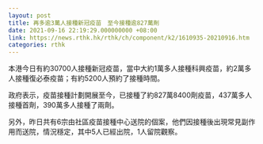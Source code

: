 ```yaml
---
layout: post
title: 再多逾3萬人接種新冠疫苗　至今接種逾827萬劑
date: 2021-09-16 22:19:29.000000000 +08:00
link: https://news.rthk.hk/rthk/ch/component/k2/1610935-20210916.htm
categories: rthk
---
```


本港今日有約30700人接種新冠疫苗，當中大約1萬多人接種科興疫苗，約2萬多人接種復必泰疫苗；有約5200人預約了接種時間。

政府表示，疫苗接種計劃開展至今，已接種了約827萬8400劑疫苗，437萬多人接種首劑，390萬多人接種了兩劑。

另外，昨日共有6宗由社區疫苗接種中心送院的個案，他們因接種後出現常見副作用而送院，情況穩定，其中5人已經出院，1人留院觀察。
